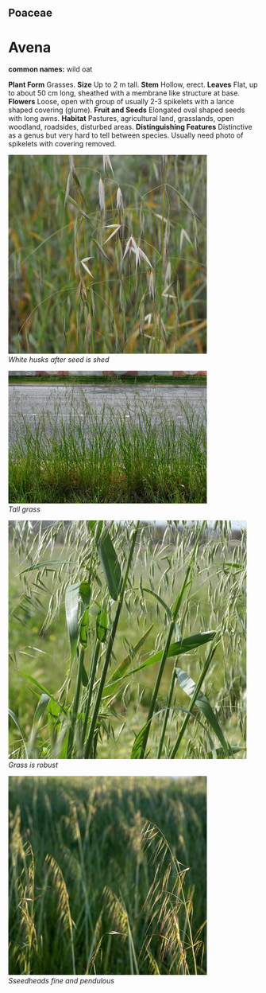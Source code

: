 ## Poaceae
# Avena
**common names:** wild oat

**Plant Form** Grasses. **Size** Up to 2 m tall. **Stem** Hollow, erect. **Leaves** Flat, up to about 50 cm long, sheathed with a membrane like structure at base. **Flowers** Loose, open with group of usually 2-3 spikelets with a lance shaped covering (glume). **Fruit and Seeds** Elongated oval shaped seeds with long awns. **Habitat** Pastures, agricultural land, grasslands, open woodland, roadsides, disturbed areas. **Distinguishing Features** Distinctive as a genus but very hard to tell between species. Usually need photo of spikelets with covering removed.


![White husks after seed is shed](63814_P1031249.jpg)  
 *White husks after seed is shed* 

![Tall grass](2698_P6840867.jpg)  
 *Tall grass* 

![Grass is robust](113195_P1344865.jpg)  
 *Grass is robust* 

![Sseedheads fine and pendulous](62308__SDI1232.jpg)  
 *Sseedheads fine and pendulous* 


